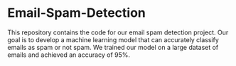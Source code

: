 # Email-Spam-Detection
This repository contains the code for our email spam detection project. Our goal is to develop a machine learning model that can accurately classify emails as spam or not spam. We trained our model on a large dataset of emails and achieved an accuracy of 95%.
